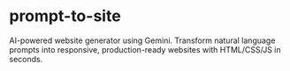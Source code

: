 # prompt-to-site
AI-powered website generator using Gemini. Transform natural language prompts  into responsive, production-ready websites with HTML/CSS/JS in seconds.
